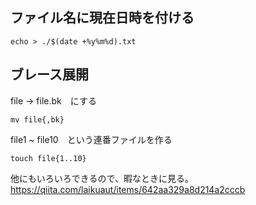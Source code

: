 ## ファイル名に現在日時を付ける

```
echo > ./$(date +%y%m%d).txt
```

## ブレース展開

file -> file.bk　にする
```
mv file{,bk}
```

file1 ~ file10　という連番ファイルを作る
```
touch file{1..10}
```

他にもいろいろできるので、暇なときに見る。
https://qiita.com/laikuaut/items/642aa329a8d214a2cccb

